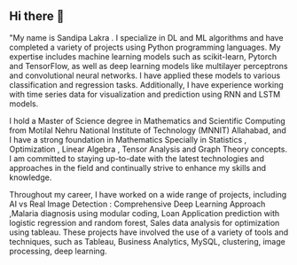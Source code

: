 ## Hi there 👋

"My name is Sandipa Lakra . I specialize in DL and ML algorithms and have completed a variety of projects using Python programming languages. My expertise includes machine learning models such as scikit-learn, Pytorch and TensorFlow, as well as deep learning models like multilayer perceptrons and convolutional neural networks. I have applied these models to various classification and regression tasks. Additionally, I have experience working with time series data for visualization and prediction using RNN and LSTM models.

I hold a Master of Science degree in Mathematics and Scientific Computing from Motilal Nehru National Institute of Technology (MNNIT) Allahabad, and I have a strong foundation in Mathematics Specially in Statistics , Optimization , Linear Algebra , Tensor Analysis and Graph Theory concepts. I am committed to staying up-to-date with the latest technologies and approaches in the field and continually strive to enhance my skills and knowledge.

Throughout my career, I have worked on a wide range of projects, including AI vs Real Image Detection : Comprehensive Deep Learning Approach ,Malaria diagnosis using modular coding, Loan Application prediction with logistic regression and random forest, Sales data analysis for optimization using tableau. These projects have involved the use of a variety of tools and techniques, such as Tableau, Business Analytics, MySQL, clustering, image processing, deep learning.
